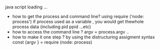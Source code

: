 java script 
loading ...
* how to get the process  and command line?
	using  require ('node: process')
	if process used as a variable , you would get thewhole process data (including pid ppid ...etc)
* how to access the command line ?
	 argv = process.argv .. 
* how to make it one step ?
	by using the distructuring assigment syntax
	const {argv } = require (node: process)
	